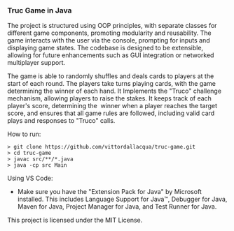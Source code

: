 ### Truc Game in Java

The project is structured using OOP principles, with separate 
classes for different game components, promoting modularity and 
reusability. The game interacts with the user via the console, 
prompting for inputs and displaying game states. The codebase is 
designed to be extensible, allowing for future enhancements such 
as GUI integration or networked multiplayer support.

The game is able to randomly shuffles and deals cards to players
at the start of each round. The players take turns playing cards, 
with the game determining the winner of each hand. It Implements 
the "Truco" challenge mechanism, allowing players to raise the 
stakes. It keeps track of each player's score, determining the 
winner when a player reaches the target score, and ensures that 
all game rules are followed, including valid card plays and 
responses to "Truco" calls.

How to run:
  
  ```
  > git clone https://github.com/vittordallacqua/truc-game.git
  > cd truc-game
  > javac src/**/*.java
  > java -cp src Main
  ```

Using VS Code:

* Make sure you have the "Extension Pack for Java" by Microsoft 
installed. This includes Language Support for Java™, Debugger for 
Java, Maven for Java, Project Manager for Java, and Test Runner for 
Java.
  
This project is licensed under the MIT License.
